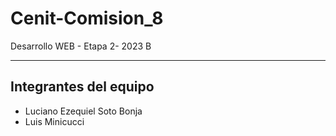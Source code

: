 # Cenit-Comision_8
Desarrollo WEB - Etapa 2- 2023 B

----

## Integrantes del equipo
- Luciano Ezequiel Soto Bonja
- Luis Minicucci
